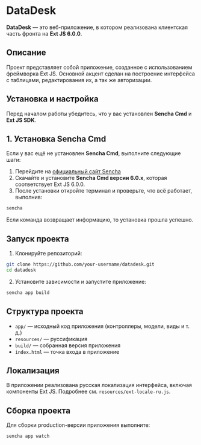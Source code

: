 # DataDesk

**DataDesk** — это веб-приложение, в котором реализована клиентская часть фронта на **Ext JS 6.0.0**.

## Описание

Проект представляет собой приложение, созданное с использованием фреймворка Ext JS. Основной акцент сделан на построение интерфейса с таблицами, редактирования их, а так же авторизации.

## Установка и настройка

Перед началом работы убедитесь, что у вас установлен **Sencha Cmd** и **Ext JS SDK**.

## 1. Установка Sencha Cmd

Если у вас ещё не установлен **Sencha Cmd**, выполните следующие шаги:

1. Перейдите на [официальный сайт Sencha](https://www.sencha.com/products/sencha-cmd/)
2. Скачайте и установите **Sencha Cmd версии 6.0.x**, которая соответствует Ext JS 6.0.0.
3. После установки откройте терминал и проверьте, что всё работает, выполнив:

```bash
sencha
```

Если команда возвращает информацию, то установка прошла успешно.

## Запуск проекта

1. Клонируйте репозиторий:

```bash
git clone https://github.com/your-username/datadesk.git
cd datadesk
```

2. Установите зависимости и запустите приложение:

```bash
sencha app build
```

## Структура проекта

- `app/` — исходный код приложения (контроллеры, модели, виды и т. д.)
- `resources/` — руссификация
- `build/` — собранная версия приложения
- `index.html` — точка входа в приложение

## Локализация

В приложении реализована русская локализация интерфейса, включая компоненты Ext JS. Подробнее см. `resources/ext-locale-ru.js`.

## Сборка проекта

Для сборки production-версии приложения выполните:

```bash
sencha app watch
```
